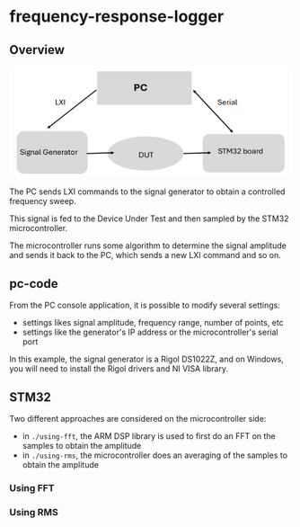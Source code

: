 # frequency-response-logger

## Overview
![diagram](./diagram.PNG)

The PC sends LXI commands to the signal generator to obtain a controlled frequency sweep. 

This signal is fed to the Device Under Test and then sampled by the STM32 microcontroller.

The microcontroller runs some algorithm to determine the signal amplitude and sends it back to the PC, which sends a new LXI command and so on.

## pc-code

From the PC console application, it is possible to modify several settings:
- settings likes signal amplitude, frequency range, number of points, etc
- settings like the generator's IP address or the microcontroller's serial port

In this example, the signal generator is a Rigol DS1022Z, and on Windows, you will need to install the Rigol drivers and NI VISA library.

## STM32

Two different approaches are considered on the microcontroller side:
- in `./using-fft`, the ARM DSP library is used to first do an FFT on the samples to obtain the amplitude
- in `./using-rms`, the microcontroller does an averaging of the samples to obtain the amplitude

### Using FFT

### Using RMS